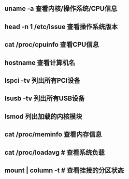 ## uname -a               查看内核/操作系统/CPU信息
## head -n 1 /etc/issue    查看操作系统版本
## cat /proc/cpuinfo      查看CPU信息
## hostname               查看计算机名
## lspci -tv               列出所有PCI设备
## lsusb -tv               列出所有USB设备
## lsmod                   列出加载的内核模块
## cat /proc/meminfo  查看内存信息
## cat /proc/loadavg      # 查看系统负载
## mount | column -t      # 查看挂接的分区状态
